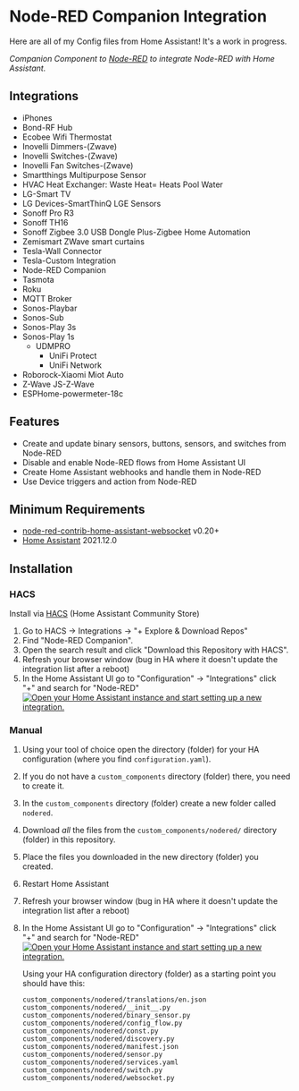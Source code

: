 # Node-RED Companion Integration

Here are all of my Config files from Home Assistant! It's a work in progress.

_Companion Component to [Node-RED](https://github.com/GNewlon/Node-RED) to integrate Node-RED with Home Assistant._

## Integrations
- iPhones
- Bond-RF Hub
- Ecobee Wifi Thermostat
- Inovelli Dimmers-(Zwave)
- Inovelli Switches-(Zwave)
- Inovelli Fan Switches-(Zwave)
- Smartthings Multipurpose Sensor
- HVAC Heat Exchanger: Waste Heat= Heats Pool Water
- LG-Smart TV
- LG Devices-SmartThinQ LGE Sensors
- Sonoff Pro R3
- Sonoff TH16
- Sonoff Zigbee 3.0 USB Dongle Plus-Zigbee Home Automation
- Zemismart ZWave smart curtains
- Tesla-Wall Connector
- Tesla-Custom Integration
- Node-RED Companion
- Tasmota
- Roku
- MQTT Broker
- Sonos-Playbar
- Sonos-Sub
- Sonos-Play 3s
- Sonos-Play 1s
  * UDMPRO
     * UniFi Protect
     * UniFi Network	 
- Roborock-Xiaomi Miot Auto
- Z-Wave JS-Z-Wave
- ESPHome-powermeter-18c

## Features
* Create and update binary sensors, buttons, sensors, and switches from Node-RED
* Disable and enable Node-RED flows from Home Assistant UI
* Create Home Assistant webhooks and handle them in Node-RED
* Use Device triggers and action from Node-RED

## Minimum Requirements

* [node-red-contrib-home-assistant-websocket](https://github.com/zachowj/node-red-contrib-home-assistant-websocket) v0.20+
* [Home Assistant](https://github.com/home-assistant/core) 2021.12.0

## Installation

### HACS

Install via [HACS](https://hacs.xyz) (Home Assistant Community Store)

1. Go to HACS -> Integrations -> "+ Explore & Download Repos"
1. Find "Node-RED Companion".
1. Open the search result and click "Download this Repository with HACS".
1. Refresh your browser window (bug in HA where it doesn't update the integration list after a reboot)
1. In the Home Assistant UI go to "Configuration" -> "Integrations" click "+" and search for "Node-RED" [![Open your Home Assistant instance and start setting up a new integration.](https://my.home-assistant.io/badges/config_flow_start.svg)](https://my.home-assistant.io/redirect/config_flow_start/?domain=nodered)

### Manual

1. Using your tool of choice open the directory (folder) for your HA configuration (where you find `configuration.yaml`).
1. If you do not have a `custom_components` directory (folder) there, you need to create it.
1. In the `custom_components` directory (folder) create a new folder called `nodered`.
1. Download _all_ the files from the `custom_components/nodered/` directory (folder) in this repository.
1. Place the files you downloaded in the new directory (folder) you created.
1. Restart Home Assistant
1. Refresh your browser window (bug in HA where it doesn't update the integration list after a reboot)
1. In the Home Assistant UI go to "Configuration" -> "Integrations" click "+" and search for "Node-RED" [![Open your Home Assistant instance and start setting up a new integration.](https://my.home-assistant.io/badges/config_flow_start.svg)](https://my.home-assistant.io/redirect/config_flow_start/?domain=nodered)


    Using your HA configuration directory (folder) as a starting point you should have this:

    ```text
    custom_components/nodered/translations/en.json
    custom_components/nodered/__init__.py
    custom_components/nodered/binary_sensor.py
    custom_components/nodered/config_flow.py
    custom_components/nodered/const.py
    custom_components/nodered/discovery.py
    custom_components/nodered/manifest.json
    custom_components/nodered/sensor.py
    custom_components/nodered/services.yaml
    custom_components/nodered/switch.py
    custom_components/nodered/websocket.py
    ```


